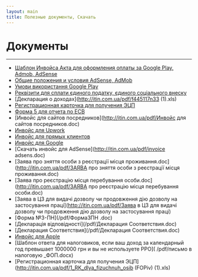 ```yaml
---
layout: main
title: Полезные документы, Скачать
---
```

# Документы

---

* [Шаблон Инвойса Акта для оформления оплаты за Google Play, Admob, AdSense](/pdf/AcceptanceProtokolGoogle.pdf)
* [Общие положения и условия AdSense, AdMob](https://www.google.com/adsense/localized-terms)
* [Умови використання Google Play](https://play.google.com/intl/en_ua/about/play-terms.html)
* [Реквізити для сплати єдиного податку, єдиного соціального внеску](https://taxer.ua/uk/directory)
* [Декларация о доходах](http://itin.com.ua/pdf/f445117n33 (1).xls)
* [Регистрационная карточка для получения ЭЦП](http://itin.com.ua/pdf/1_RK_dlya_fizuchnuh_osib.pdf)
* [Форма 5 для отчета по ЕСВ](http://itin.com.ua/pdf/f442135n497.doc)
* [Инвойс для сайтов посредников](http://itin.com.ua/pdf/Инвойс для сайтов посредников.doc)
* [Инвойс для Upwork](http://itin.com.ua/pdf/Инвойс_upwork.doc)
* [Инвойс для прямых клиентов](http://itin.com.ua/pdf/Инвойс_Прямые_клиенты.doc)
* [Инвойс для Google](http://itin.com.ua/pdf/Инвойс_Гугл_6.doc)
* [Скaчать инвойс для AdSense](http://itin.com.ua/pdf/invoice adsens.doc)
* [Заява про зняття особи з реєстрації місця проживання.doc](http://itin.com.ua/pdf/ЗАЯВА  про зняття особи з реєстрації місця проживання.doc)
* [Заява про реєстрацію місця перебування особи.doc](http://itin.com.ua/pdf/ЗАЯВА  про реєстрацію місця перебування особи.doc)
* [Заява в ЦЗ для видачі дозволу чи продовження дію дозволу на застосування праці](http://itin.com.ua/pdf/Заява в ЦЗ для видачі дозволу чи продовження дію дозволу на застосування праці)
* [Форма №3-ПН](/pdf/Форма3ПН .doc)
* [Декларація відповідності](/pdf/Декларация Соответствия.doc)
* [Декларация Соответствия](/pdf/Декларация Соответствия.doc)
* [Инвойс для Apple](http://itin.com.ua/pdf/Invoice_Apple.doc)
* [Шаблон ответа для налоговиков, если  ваш доход за календарный год превышает 1000000 грн и вы не используете РРО]( /pdf/письмо в налоговую _ФОП.docx)
* [Регистрационная карточка для получения ЭЦП](http://itin.com.ua/pdf/1_RK_dlya_fizuchnuh_osib (FOPiv) (1).xls)
